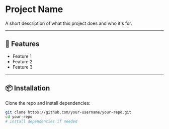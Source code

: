 # Project Name

A short description of what this project does and who it's for.

---

## 🚀 Features
- Feature 1
- Feature 2
- Feature 3

---

## 📦 Installation

Clone the repo and install dependencies:

```bash
git clone https://github.com/your-username/your-repo.git
cd your-repo
# install dependencies if needed
